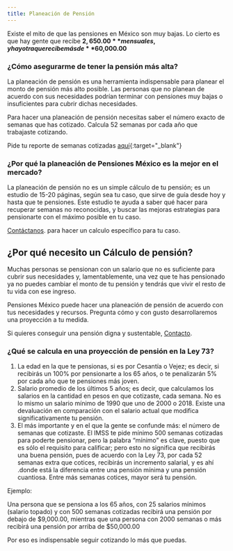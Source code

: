 ```yaml
---
title: Planeación de Pensión
---
```


Existe el mito de que las pensiones en México son muy bajas. Lo cierto es que hay gente que recibe **$2,650.00** mensuales, y hay otra que recibe más de **$60,000.00** 

### ¿Cómo asegurarme de tener la pensión más alta?

La planeación de pensión es una herramienta indispensable para planear el monto de pensión más alto posible. Las personas que no planean de acuerdo con sus necesidades podrían terminar con pensiones muy bajas o insuficientes para cubrir dichas necesidades.

Para hacer una planeación de pensión necesitas saber el número exacto de semanas que has cotizado. Calcula 52 semanas por cada año que trabajaste cotizando. 

Pide tu reporte de semanas cotizadas [aquí](http://www.imss.gob.mx/node/73992){:target="_blank"}

### ¿Por qué la planeación de Pensiones México es la mejor en el mercado?

La planeación de pensión no es un simple cálculo de tu pensión; es un estudio de 15-20 páginas, según sea tu caso, que sirve de guía desde hoy y hasta que te pensiones. Este estudio te ayuda a saber qué hacer para recuperar semanas no reconocidas, y buscar las mejoras estrategias para pensionarte con el máximo posible en tu caso. 

[Contáctanos](/2018/03/contacto.html). para hacer un calculo específico para tu caso. 

## ¿Por qué necesito un Cálculo de pensión?

Muchas personas se pensionan con un salario que no es suficiente para cubrir sus necesidades y, lamentablemente, una vez que te has pensionado ya no puedes cambiar el monto de tu pensión y tendrás que vivir el resto de tu vida con ese ingreso.   


Pensiones México puede hacer una planeación de pensión de acuerdo con tus necesidades y recursos. Pregunta cómo y con gusto desarrollaremos una proyección a tu medida. 

Si quieres conseguir una pensión digna y sustentable, [Contacto](/2018/03/contacto.html).


### ¿Qué se calcula en una proyección de pensión en la Ley 73?
1. La edad en la que te pensionas, si es por Cesantía o Vejez; es decir, si recibirás un 100% por pensionarte a los 65 años, o te penalizarán 5% por cada año que te pensiones más joven.
2. Salario promedio de los últimos 5 años; es decir, que calculamos los salarios en la cantidad en pesos en que cotizaste, cada semana. No es lo mismo un salario mínimo de 1990 que uno de 2000 o 2018. Existe una devaluación en comparación con el salario actual que modifica significativamente tu pensión. 
3. El más importante y en el que la gente se confunde más: el número de semanas que cotizaste. El IMSS te pide mínimo 500 semanas cotizadas para poderte pensionar, pero la palabra “mínimo” es clave, puesto que es sólo el requisito para calificar; pero esto no significa que recibirás una buena pensión, pues de acuerdo con la Ley 73, por cada 52 semanas extra que cotices, recibirás un incremento salarial, y es ahí .donde está la diferencia entre una pensión mínima y una pensión cuantiosa. Entre más semanas cotices, mayor será tu pensión. 

Ejemplo:

Una persona que se pensiona a los 65 años, con 25 salarios mínimos (salario topado) y con 500 semanas cotizadas recibirá una pensión por debajo de $9,000.00, mientras que una persona con 2000 semanas o más recibirá una pensión por arriba de $50,000.00 

Por eso es indispensable seguir cotizando lo más que puedas. 


